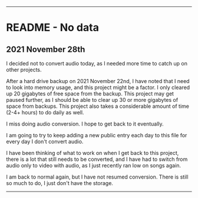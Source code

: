 
***

# README - No data

## 2021 November 28th

I decided not to convert audio today, as I needed more time to catch up on other projects.

After a hard drive backup on 2021 November 22nd, I have noted that I need to look into memory usage, and this project might be a factor. I only cleared up 20 gigabytes of free space from the backup. This project may get paused further, as I should be able to clear up 30 or more gigabytes of space from backups. This project also takes a considerable amount of time (2-4+ hours) to do daily as well.

I miss doing audio conversion. I hope to get back to it eventually.

I am going to try to keep adding a new public entry each day to this file for every day I don't convert audio.

I have been thinking of what to work on when I get back to this project, there is a lot that still needs to be converted, and I have had to switch from audio only to video with audio, as I just recently ran low on songs again.

I am back to normal again, but I have not resumed conversion. There is still so much to do, I just don't have the storage.

***
